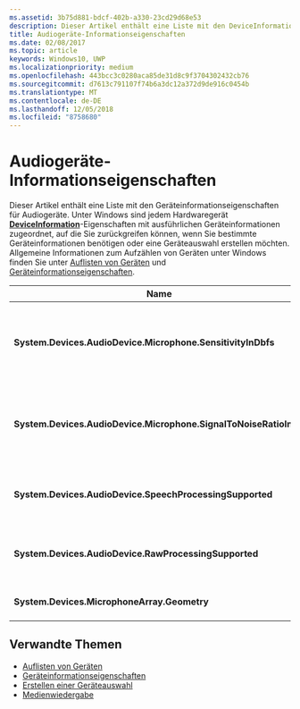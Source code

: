 ```yaml
---
ms.assetid: 3b75d881-bdcf-402b-a330-23cd29d68e53
description: Dieser Artikel enthält eine Liste mit den DeviceInformation-Eigenschaften für Audiogeräte.
title: Audiogeräte-Informationseigenschaften
ms.date: 02/08/2017
ms.topic: article
keywords: Windows10, UWP
ms.localizationpriority: medium
ms.openlocfilehash: 443bcc3c0280aca85de31d8c9f3704302432cb76
ms.sourcegitcommit: d7613c791107f74b6a3dc12a372d9de916c0454b
ms.translationtype: MT
ms.contentlocale: de-DE
ms.lasthandoff: 12/05/2018
ms.locfileid: "8758680"
---
```

# <a name="audio-device-information-properties"></a>Audiogeräte-Informationseigenschaften

Dieser Artikel enthält eine Liste mit den Geräteinformationseigenschaften für Audiogeräte. Unter Windows sind jedem Hardwaregerät [**DeviceInformation**](https://msdn.microsoft.com/library/windows/apps/BR225393)-Eigenschaften mit ausführlichen Geräteinformationen zugeordnet, auf die Sie zurückgreifen können, wenn Sie bestimmte Geräteinformationen benötigen oder eine Geräteauswahl erstellen möchten. Allgemeine Informationen zum Aufzählen von Geräten unter Windows finden Sie unter [Auflisten von Geräten](../devices-sensors/enumerate-devices.md) und [Geräteinformationseigenschaften](../devices-sensors/device-information-properties.md).


|Name|Typ|Beschreibung|
|------------------------------------------------------------|------------|------------------------------------------------------|
|**System.Devices.AudioDevice.Microphone.SensitivityInDbfs**|Double|Gibt die Empfindlichkeit des Mikrofons in Dezibel relativ zu Full-Scale-Einheiten (dBFS) an.|
|**System.Devices.AudioDevice.Microphone.SignalToNoiseRatioInDb**|Double|Gibt für das Mikrofon das Signal-Rausch-Verhältnis (SNR) in Dezibeleinheiten (dB) an.|
|**System.Devices.AudioDevice.SpeechProcessingSupported**|Boolean|Gibt an, ob das Audiogerät die Verarbeitung von Sprache unterstützt.|
|**System.Devices.AudioDevice.RawProcessingSupported**|Boolean|Gibt an, ob das Audiogerät die Verarbeitung von Rohdaten unterstützt.|
|**System.Devices.MicrophoneArray.Geometry**|unsigned char[]|Geometriedaten für ein Mikrofonarray.|

## <a name="related-topics"></a>Verwandte Themen

* [Auflisten von Geräten](../devices-sensors/enumerate-devices.md)
* [Geräteinformationseigenschaften](../devices-sensors/device-information-properties.md)
* [Erstellen einer Geräteauswahl](../devices-sensors/build-a-device-selector.md)
* [Medienwiedergabe](media-playback.md)




